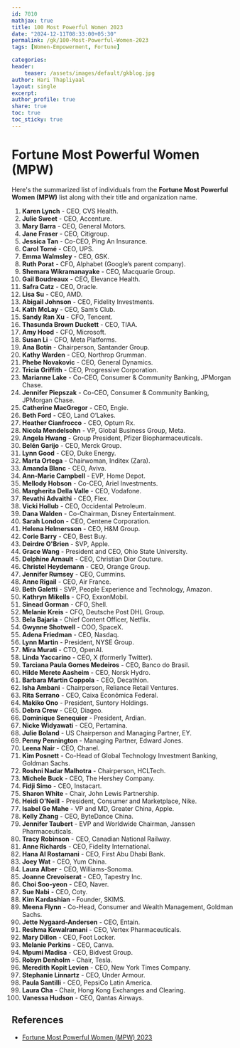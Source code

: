 ```yaml
---        
id: 7010    
mathjax: true        
title: 100 Most Powerful Women 2023
date: "2024-12-11T08:33:00+05:30"        
permalink: /gk/100-Most-Powerful-Women-2023        
tags: [Women-Empowerment, Fortune]        

categories:        
header:        
    teaser: /assets/images/default/gkblog.jpg        
author: Hari Thapliyaal        
layout: single        
excerpt:        
author_profile: true        
share: true        
toc: true  
toc_sticky: true    
---  
```



# **Fortune Most Powerful Women (MPW)** 

Here's the summarized list of individuals from the **Fortune Most Powerful Women (MPW)** list along with their title and organization name.

1. **Karen Lynch** - CEO, CVS Health.
2. **Julie Sweet** - CEO, Accenture.
3. **Mary Barra** - CEO, General Motors.
4. **Jane Fraser** - CEO, Citigroup.
5. **Jessica Tan** - Co-CEO, Ping An Insurance.
6. **Carol Tomé** - CEO, UPS.
7. **Emma Walmsley** - CEO, GSK.
8. **Ruth Porat** - CFO, Alphabet (Google’s parent company).
9. **Shemara Wikramanayake** - CEO, Macquarie Group.
10. **Gail Boudreaux** - CEO, Elevance Health.
11. **Safra Catz** - CEO, Oracle.
12. **Lisa Su** - CEO, AMD.
13. **Abigail Johnson** - CEO, Fidelity Investments.
14. **Kath McLay** - CEO, Sam’s Club.
15. **Sandy Ran Xu** - CFO, Tencent.
16. **Thasunda Brown Duckett** - CEO, TIAA.
17. **Amy Hood** - CFO, Microsoft.
18. **Susan Li** - CFO, Meta Platforms.
19. **Ana Botín** - Chairperson, Santander Group.
20. **Kathy Warden** - CEO, Northrop Grumman.
21. **Phebe Novakovic** - CEO, General Dynamics.
22. **Tricia Griffith** - CEO, Progressive Corporation.
23. **Marianne Lake** - Co-CEO, Consumer & Community Banking, JPMorgan Chase.
24. **Jennifer Piepszak** - Co-CEO, Consumer & Community Banking, JPMorgan Chase.
25. **Catherine MacGregor** - CEO, Engie.
26. **Beth Ford** - CEO, Land O’Lakes.
27. **Heather Cianfrocco** - CEO, Optum Rx.
28. **Nicola Mendelsohn** - VP, Global Business Group, Meta.
29. **Angela Hwang** - Group President, Pfizer Biopharmaceuticals.
30. **Belén Garijo** - CEO, Merck Group.
31. **Lynn Good** - CEO, Duke Energy.  
32. **Marta Ortega** - Chairwoman, Inditex (Zara).  
33. **Amanda Blanc** - CEO, Aviva.  
34. **Ann-Marie Campbell** - EVP, Home Depot.  
35. **Mellody Hobson** - Co-CEO, Ariel Investments.  
36. **Margherita Della Valle** - CEO, Vodafone.  
37. **Revathi Advaithi** - CEO, Flex.  
38. **Vicki Hollub** - CEO, Occidental Petroleum.  
39. **Dana Walden** - Co-Chairman, Disney Entertainment.  
40. **Sarah London** - CEO, Centene Corporation.  
41. **Helena Helmersson** - CEO, H&M Group.  
42. **Corie Barry** - CEO, Best Buy.  
43. **Deirdre O'Brien** - SVP, Apple.  
44. **Grace Wang** - President and CEO, Ohio State University.  
45. **Delphine Arnault** - CEO, Christian Dior Couture.  
46. **Christel Heydemann** - CEO, Orange Group.  
47. **Jennifer Rumsey** - CEO, Cummins.  
48. **Anne Rigail** - CEO, Air France.  
49. **Beth Galetti** - SVP, People Experience and Technology, Amazon.  
50. **Kathryn Mikells** - CFO, ExxonMobil.  
51. **Sinead Gorman** - CFO, Shell.  
52. **Melanie Kreis** - CFO, Deutsche Post DHL Group.  
53. **Bela Bajaria** - Chief Content Officer, Netflix.  
54. **Gwynne Shotwell** - COO, SpaceX.  
55. **Adena Friedman** - CEO, Nasdaq.  
56. **Lynn Martin** - President, NYSE Group.  
57. **Mira Murati** - CTO, OpenAI.  
58. **Linda Yaccarino** - CEO, X (formerly Twitter).  
59. **Tarciana Paula Gomes Medeiros** - CEO, Banco do Brasil.  
60. **Hilde Merete Aasheim** - CEO, Norsk Hydro.  
61. **Barbara Martin Coppola** - CEO, Decathlon.  
62. **Isha Ambani** - Chairperson, Reliance Retail Ventures.  
63. **Rita Serrano** - CEO, Caixa Econômica Federal.  
64. **Makiko Ono** - President, Suntory Holdings.  
65. **Debra Crew** - CEO, Diageo.  
66. **Dominique Senequier** - President, Ardian.  
67. **Nicke Widyawati** - CEO, Pertamina.  
68. **Julie Boland** - US Chairperson and Managing Partner, EY.  
69. **Penny Pennington** - Managing Partner, Edward Jones.  
70. **Leena Nair** - CEO, Chanel.  
71. **Kim Posnett** - Co-Head of Global Technology Investment Banking, Goldman Sachs.  
72. **Roshni Nadar Malhotra** - Chairperson, HCLTech.  
73. **Michele Buck** - CEO, The Hershey Company.  
74. **Fidji Simo** - CEO, Instacart.  
75. **Sharon White** - Chair, John Lewis Partnership.  
76. **Heidi O’Neill** - President, Consumer and Marketplace, Nike.  
77. **Isabel Ge Mahe** - VP and MD, Greater China, Apple.  
78. **Kelly Zhang** - CEO, ByteDance China.  
79. **Jennifer Taubert** - EVP and Worldwide Chairman, Janssen Pharmaceuticals.  
80. **Tracy Robinson** - CEO, Canadian National Railway.  
81. **Anne Richards** - CEO, Fidelity International.  
82. **Hana Al Rostamani** - CEO, First Abu Dhabi Bank.  
83. **Joey Wat** - CEO, Yum China.  
84. **Laura Alber** - CEO, Williams-Sonoma.  
85. **Joanne Crevoiserat** - CEO, Tapestry Inc.  
86. **Choi Soo-yeon** - CEO, Naver.  
87. **Sue Nabi** - CEO, Coty.  
88. **Kim Kardashian** - Founder, SKIMS.  
89. **Meena Flynn** - Co-Head, Consumer and Wealth Management, Goldman Sachs.  
90. **Jette Nygaard-Andersen** - CEO, Entain.  
91. **Reshma Kewalramani** - CEO, Vertex Pharmaceuticals.  
92. **Mary Dillon** - CEO, Foot Locker.  
93. **Melanie Perkins** - CEO, Canva.  
94. **Mpumi Madisa** - CEO, Bidvest Group.  
95. **Robyn Denholm** - Chair, Tesla.  
96. **Meredith Kopit Levien** - CEO, New York Times Company.  
97. **Stephanie Linnartz** - CEO, Under Armour.  
98. **Paula Santilli** - CEO, PepsiCo Latin America.  
99. **Laura Cha** - Chair, Hong Kong Exchanges and Clearing.  
100. **Vanessa Hudson** - CEO, Qantas Airways.

## References
- [Fortune Most Powerful Women (MPW) 2023](https://fortune.com/ranking/most-powerful-women/2023)   
